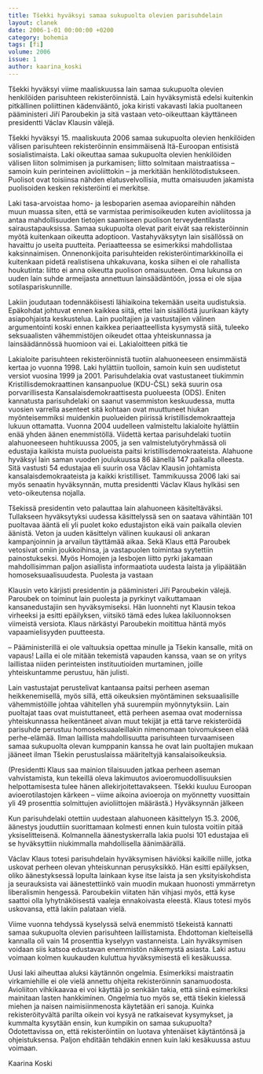 ```yaml
---
title: Tšekki hyväksyi samaa sukupuolta olevien parisuhdelain
layout: clanek
date: 2006-1-01 00:00:00 +0200
category: bohemia
tags: [fi]
volume: 2006
issue: 1
author: kaarina_koski
---
```

  
Tšekki hyväksyi viime maaliskuussa lain samaa sukupuolta olevien henkilöiden parisuhteen rekisteröinnistä. Lain hyväksymistä edelsi kuitenkin pitkällinen poliittinen kädenvääntö, joka kiristi vakavasti lakia puoltaneen pääministeri Jiří Paroubekin ja sitä vastaan veto-oikeuttaan käyttäneen presidentti Václav Klausin välejä.

Tšekki hyväksyi 15. maaliskuuta 2006 samaa sukupuolta olevien henkilöiden välisen parisuhteen rekisteröinnin ensimmäisenä Itä-Euroopan entisistä sosialistimaista. Laki oikeuttaa samaa sukupuolta olevien henkilöiden välisen liiton solmimisen ja purkamisen; liitto solmitaan maistraatissa – samoin kuin perinteinen avioliittokin – ja merkitään henkilötodistukseen. Puolisot ovat toisiinsa nähden elatusvelvollisia, mutta omaisuuden jakamista puolisoiden kesken rekisteröinti ei merkitse.

Laki tasa-arvoistaa homo- ja lesboparien asemaa aviopareihin nähden muun muassa siten, että se varmistaa perimisoikeuden kuten avioliitossa ja antaa mahdollisuuden tietojen saamiseen puolison terveydentilasta sairaustapauksissa. Samaa sukupuolta olevat parit eivät saa rekisteröinnin myötä kuitenkaan oikeutta adoptioon. Vastahyväksytyn lain sisällössä on havaittu jo useita puutteita. Periaatteessa se esimerkiksi mahdollistaa kaksinnaimisen. Onnenonkijoita parisuhteiden rekisteröintimarkkinoilla ei kuitenkaan pidetä realistisena uhkakuvana, koska siihen ei ole rahallista houkutinta: liitto ei anna oikeutta puolison omaisuuteen. Oma lukunsa on uuden lain suhde armeijasta annettuun lainsäädäntöön, jossa ei ole sijaa sotilaspariskunnille.

Lakiin joudutaan todennäköisesti lähiaikoina tekemään useita uudistuksia. Epäkohdat johtuvat ennen kaikkea siitä, ettei lain sisällöstä juurikaan käyty asiapohjaista keskustelua. Lain puoltajien ja vastustajien välinen argumentointi koski ennen kaikkea periaatteellista kysymystä siitä, tuleeko seksuaalisten vähemmistöjen oikeudet ottaa yhteiskunnassa ja lainsäädännössä huomioon vai ei. Lakialoitteen pitkä tie

Lakialoite parisuhteen rekisteröinnistä tuotiin alahuoneeseen ensimmäistä kertaa jo vuonna 1998. Laki hylättiin tuolloin, samoin kuin sen uudistetut versiot vuosina 1999 ja 2001. Parisuhdelakia ovat vastustaneet tiukimmin Kristillisdemokraattinen kansanpuolue (KDU-ČSL) sekä suurin osa porvarillisesta Kansalaisdemokraattisesta puolueesta (ODS). Eniten kannatusta parisuhdelaki on saanut vasemmiston keskuudessa, mutta vuosien varrella asenteet sitä kohtaan ovat muuttuneet hiukan myönteisemmiksi muidenkin puolueiden piirissä kristillisdemokraatteja lukuun ottamatta. Vuonna 2004 uudelleen valmisteltu lakialoite hylättiin enää yhden äänen enemmistöllä. Viidettä kertaa parisuhdelaki tuotiin alahuoneeseen huhtikuussa 2005, ja sen valmistelutyöryhmässä oli edustajia kaikista muista puolueista paitsi kristillisdemokraateista. Alahuone hyväksyi lain saman vuoden joulukuussa 86 äänellä 147 paikalla olleesta. Sitä vastusti 54 edustajaa eli suurin osa Václav Klausin johtamista kansalaisdemokraateista ja kaikki kristilliset. Tammikuussa 2006 laki sai myös senaatin hyväksynnän, mutta presidentti Václav Klaus hylkäsi sen veto-oikeutensa nojalla.

Tšekissä presidentin veto palauttaa lain alahuoneen käsiteltäväksi. Tullakseen hyväksytyksi uudessa käsittelyssä sen on saatava vähintään 101 puoltavaa ääntä eli yli puolet koko edustajiston eikä vain paikalla olevien äänistä. Veton ja uuden käsittelyn välinen kuukausi oli ankaran kampanjoinnin ja arvailun täyttämää aikaa. Sekä Klaus että Paroubek vetosivat omiin joukkoihinsa, ja vastapuolen toimintaa syytettiin painostukseksi. Myös Homojen ja lesbojen liitto pyrki jakamaan mahdollisimman paljon asiallista informaatiota uudesta laista ja ylipäätään homoseksuaalisuudesta. Puolesta ja vastaan

Klausin veto kärjisti presidentin ja pääministeri Jiří Paroubekin välejä. Paroubek on toiminut lain puolesta ja pyrkinyt vaikuttamaan kansanedustajiin sen hyväksymiseksi. Hän luonnehti nyt Klausin tekoa virheeksi ja esitti epäilyksen, viitsikö tämä edes lukea lakiluonnoksen viimeistä versiota. Klaus närkästyi Paroubekin moitittua häntä myös vapaamielisyyden puutteesta.

– Pääministerillä ei ole valtuuksia opettaa minulle ja Tšekin kansalle, mitä on vapaus! Lailla ei ole mitään tekemistä vapauden kanssa, vaan se on yritys laillistaa niiden perinteisten instituutioiden murtaminen, joille yhteiskuntamme perustuu, hän julisti.

Lain vastustajat perustelivat kantaansa paitsi perheen aseman heikkenemisellä, myös sillä, että oikeuksien myöntäminen seksuaalisille vähemmistöille johtaa vähitellen yhä suurempiin myönnytyksiin. Lain puoltajat taas ovat muistuttaneet, että perheen asemaa ovat modernissa yhteiskunnassa heikentäneet aivan muut tekijät ja että tarve rekisteröidä parisuhde perustuu homoseksuaaleillakin nimenomaan toivomukseen elää perhe-elämää. Ilman laillista mahdollisuutta parisuhteen turvaamiseen samaa sukupuolta olevan kumppanin kanssa he ovat lain puoltajien mukaan jääneet ilman Tšekin perustuslaissa määriteltyjä kansalaisoikeuksia.

(Presidentti Klaus saa mainion tilaisuuden jatkaa perheen aseman vahvistamista, kun tekeillä oleva lakimuutos avioeromuodollisuuksien helpottamisesta tulee hänen allekirjoitettavakseen. Tšekki kuuluu Euroopan avioerotilastojen kärkeen – viime aikoina avioeroja on myönnetty vuosittain yli 49 prosenttia solmittujen avioliittojen määrästä.) Hyväksynnän jälkeen

Kun parisuhdelaki otettiin uudestaan alahuoneen käsittelyyn 15.3. 2006, äänestys jouduttiin suorittamaan kolmesti ennen kuin tulosta voitiin pitää yksiselitteisenä. Kolmannella äänestyskerralla lakia puolsi 101 edustajaa eli se hyväksyttiin niukimmalla mahdollisella äänimäärällä.

Václav Klaus totesi parisuhdelain hyväksymisen häviöksi kaikille niille, jotka uskovat perheen olevan yhteiskunnan perusyksikkö. Hän esitti epäilyksen, oliko äänestyksessä lopulta lainkaan kyse itse laista ja sen yksityiskohdista ja seurauksista vai äänestettiinkö vain muodin mukaan huonosti ymmärretyn liberalismin hengessä. Paroubekiin viitaten hän vihjasi myös, että kyse saattoi olla lyhytnäköisestä vaaleja ennakoivasta eleestä. Klaus totesi myös uskovansa, että lakiin palataan vielä.

Viime vuonna tehdyssä kyselyssä selvä enemmistö tšekeistä kannatti samaa sukupuolta olevien parisuhteen laillistamista. Ehdottoman kielteisellä kannalla oli vain 14 prosenttia kyselyyn vastanneista. Lain hyväksymisen voidaan siis katsoa edustavan enemmistön näkemystä asiasta. Laki astuu voimaan kolmen kuukauden kuluttua hyväksymisestä eli kesäkuussa.

Uusi laki aiheuttaa aluksi käytännön ongelmia. Esimerkiksi maistraatin virkamiehille ei ole vielä annettu ohjeita rekisteröinnin sanamuodosta. Avioliiton vihkikaavaa ei voi käyttää jo senkään takia, että siinä esimerkiksi mainitaan lasten hankkiminen. Ongelmia tuo myös se, että tšekin kielessä miehen ja naisen naimisiinmenosta käytetään eri sanoja. Kuinka rekisteröityvältä parilta oikein voi kysyä ne ratkaisevat kysymykset, ja kummalta kysytään ensin, kun kumpikin on samaa sukupuolta? Odotettavissa on, että rekisteröintiin on luotava yhtenäiset käytäntönsä ja ohjeistuksensa. Paljon ehditään tehdäkin ennen kuin laki kesäkuussa astuu voimaan.

Kaarina Koski 